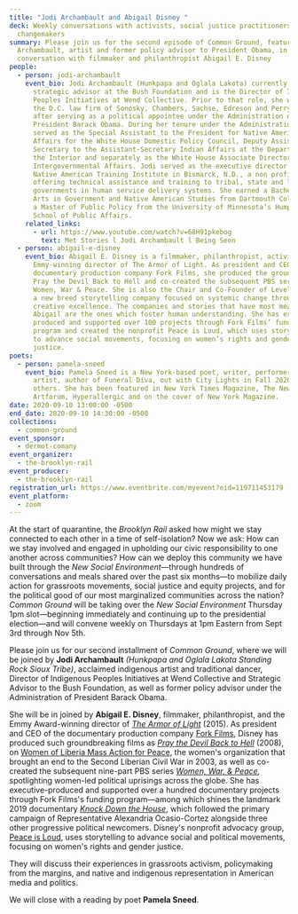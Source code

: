 ```yaml
---
title: "Jodi Archambault and Abigail Disney "
deck: Weekly conversations with activists, social justice practitioners, and
  changemakers
summary: Please join us for the second episode of Common Ground, featuring Jodi
  Archambault, artist and former policy advisor to President Obama, in
  conversation with filmmaker and philanthropist Abigail E. Disney
people:
  - person: jodi-archambault
    event_bio: Jodi Archambault (Hunkpapa and Oglala Lakota) currently serves as a
      strategic advisor at the Bush Foundation and is the Director of Indigenous
      Peoples Initiatives at Wend Collective. Prior to that role, she worked for
      the D.C. law firm of Sonosky, Chambers, Sachse, Edreson and Perry in 2015
      after serving as a political appointee under the Administration of
      President Barack Obama. During her tenure under the Administration, Jodi
      served as the Special Assistant to the President for Native American
      Affairs for the White House Domestic Policy Council, Deputy Assistant
      Secretary to the Assistant-Secretary Indian Affairs at the Department of
      the Interior and separately as the White House Associate Director of
      Intergovernmental Affairs. Jodi served as the executive director of the
      Native American Training Institute in Bismarck, N.D., a non profit
      offering technical assistance and training to tribal, state and local
      governments in human service delivery systems. She earned a Bachelor of
      Arts in Government and Native American Studies from Dartmouth College and
      a Master of Public Policy from the University of Minnesota’s Humphrey
      School of Public Affairs.
    related_links:
      - url: https://www.youtube.com/watch?v=68H91pkebog
        text: Met Stories l Jodi Archambault l Being Seen
  - person: abigail-e-disney
    event_bio: Abigail E. Disney is a filmmaker, philanthropist, activist, and the
      Emmy-winning director of The Armor of Light. As president and CEO of the
      documentary production company Fork Films, she produced the groundbreaking
      Pray the Devil Back to Hell and co-created the subsequent PBS series
      Women, War & Peace. She is also the Chair and Co-Founder of Level Forward,
      a new breed storytelling company focused on systemic change through
      creative excellence. The companies and stories that have most meaning for
      Abigail are the ones which foster human understanding. She has executive
      produced and supported over 100 projects through Fork Films’ funding
      program and created the nonprofit Peace is Loud, which uses storytelling
      to advance social movements, focusing on women’s rights and gender
      justice.
poets:
  - person: pamela-sneed
    event_bio: Pamela Sneed is a New York-based poet, writer, performer, and visual
      artist, author of Funeral Diva, out with City Lights in Fall 2020, among
      others. She has been featured in New York Times Magazine, The New Yorker,
      Artforum, Hyperallergic and on the cover of New York Magazine.
date: 2020-09-10 13:00:00 -0500
end_date: 2020-09-10 14:30:00 -0500
collections:
  - common-ground
event_sponsor:
  - dermot-comany
event_organizer:
  - the-brooklyn-rail
event_producer:
  - the-brooklyn-rail
registration_url: https://www.eventbrite.com/myevent?eid=119711453179
event_platform:
  - zoom
---
```

At the start of quarantine, the *Brooklyn Rail* asked how might we stay connected to each other in a time of self-isolation? Now we ask: How can we stay involved and engaged in upholding our civic responsibility to one another across communities? How can we deploy this community we have built through the *New Social Environment*—through hundreds of conversations and meals shared over the past six months—to mobilize daily action for grassroots movements, social justice and equity projects, and for the political good of our most marginalized communities across the nation? *Common Ground* will be taking over the *New Social Environment* Thursday 1pm slot—beginning immediately and continuing up to the presidential election—and will convene weekly on Thursdays at 1pm Eastern from Sept 3rd through Nov 5th.

Please join us for our second installment of *Common Ground*, where we will be joined by **Jodi Archambault** *(Hunkpapa and Oglala Lakota Standing Rock Sioux Tribe)*, acclaimed indigenous artist and traditional dancer, Director of Indigenous Peoples Initiatives at Wend Collective and Strategic Advisor to the Bush Foundation, as well as former policy advisor under the Administration of President Barack Obama. 

She will be in joined by **Abigail E. Disney**, filmmaker, philanthropist, and the Emmy Award-winning director of *[The Armor of Light](https://www.armoroflightfilm.com/)* (2015). As president and CEO of the documentary production company [Fork Films](https://www.forkfilms.com/), Disney has produced such groundbreaking films as *[Pray the Devil Back to Hell](https://www.forkfilms.com/pray-the-devil-back-to-hell/)* (2008), on [Women of Liberia Mass Action for Peace](https://www.cfr.org/womens-participation-in-peace-processes/biography/leymah-gbowee-liberia), the women's organization that brought an end to the Second Liberian Civil War in 2003, as well as co-created the subsequent nine-part PBS series *[Women, War, & Peace](https://www.pbs.org/wnet/women-war-and-peace/),* spotlighting women-led political uprisings across the globe. She has executive-produced and supported over a hundred documentary projects through Fork Films's funding program—among which shines the landmark 2019 documentary *[Knock Down the House](https://knockdownthehouse.com/)*, which followed the primary campaign of Representative Alexandria Ocasio-Cortez alongside three other progressive political newcomers. Disney's nonprofit advocacy group, [Peace is Loud](https://peaceisloud.org/), uses storytelling to advance social and political movements, focusing on women's rights and gender justice.

They will discuss their experiences in grassroots activism, policymaking from the margins, and native and indigenous representation in American media and politics.  

We will close with a reading by poet **Pamela Sneed**.